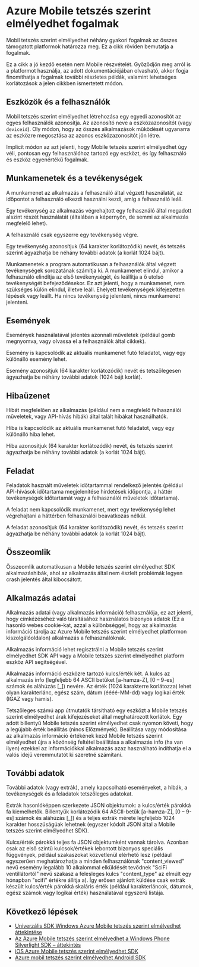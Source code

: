 <properties
    pageTitle="Mobil tetszés szerint elmélyedhet fogalmak |} Microsoft Azure"
    description="Azure Mobile tetszés szerint elmélyedhet fogalmak"
    services="mobile-engagement"
    documentationCenter="mobile"
    authors="piyushjo"
    manager="dwrede"
    editor="" />

<tags
    ms.service="mobile-engagement"
    ms.workload="mobile"
    ms.tgt_pltfrm="mobile-android"
    ms.devlang="na"
    ms.topic="get-started-article"
    ms.date="08/19/2016"
    ms.author="piyushjo" />

# <a name="azure-mobile-engagement-concepts"></a>Azure Mobile tetszés szerint elmélyedhet fogalmak

Mobil tetszés szerint elmélyedhet néhány gyakori fogalmak az összes támogatott platformok határozza meg. Ez a cikk röviden bemutatja a fogalmak.

Ez a cikk a jó kezdő esetén nem Mobile részvételét. Győződjön meg arról is a platformot használja, az adott dokumentációjában olvasható, akkor fogja finomíthatja a fogalmak további részletes példák, valamint lehetséges korlátozások a jelen cikkben ismertetett módon.

## <a name="devices-and-users"></a>Eszközök és a felhasználók
Mobil tetszés szerint elmélyedhet létrehozása egy egyedi azonosítót az egyes felhasználók azonosítja. Az azonosító neve a eszközazonosítót (vagy `deviceid`). Oly módon, hogy az összes alkalmazások működését ugyanarra az eszközre megosztása az azonos eszközazonosítót jön létre.

Implicit módon az azt jelenti, hogy Mobile tetszés szerint elmélyedhet úgy véli, pontosan egy felhasználóhoz tartozó egy eszközt, és így felhasználó és eszköz egyenértékű fogalmak.

## <a name="sessions-and-activities"></a>Munkamenetek és a tevékenységek
A munkamenet az alkalmazás a felhasználó által végzett használatát, az időpontot a felhasználó elkezdi használni kezdi, amíg a felhasználó leáll.

Egy tevékenység az alkalmazás végrehajtott egy felhasználó által megadott alszint részét használatát (általában a képernyőn, de semmi az alkalmazás megfelelő lehet).

A felhasználó csak egyszerre egy tevékenység végre.

Egy tevékenység azonosítjuk (64 karakter korlátozódik) nevét, és tetszés szerint ágyazhatja be néhány további adatok (a korlát 1024 bájt).

Munkamenetek a program automatikusan a felhasználók által végzett tevékenységek sorozatának számítja ki. A munkamenet elindul, amikor a felhasználó elindítja az első tevékenységét, és leállítja a ő utolsó tevékenységét befejeződésekor. Ez azt jelenti, hogy a munkamenet, nem szükséges külön elindul, illetve leáll. Ehelyett tevékenységek kifejezetten lépések vagy leállt. Ha nincs tevékenység jelenteni, nincs munkamenet jelenteni.

## <a name="events"></a>Események
Események használatával jelentés azonnali műveletek (például gomb megnyomva, vagy olvassa el a felhasználók által cikkek).

Esemény is kapcsolódik az aktuális munkamenet futó feladatot, vagy egy különálló esemény lehet.

Esemény azonosítjuk (64 karakter korlátozódik) nevét és tetszőlegesen ágyazhatja be néhány további adatok (1024 bájt korlát).

## <a name="error"></a>Hibaüzenet
Hibát megfelelően az alkalmazás (például nem a megfelelő felhasználói műveletek, vagy API-hívás hibák) által talált hibákat használhatók.

Hiba is kapcsolódik az aktuális munkamenet futó feladatot, vagy egy különálló hiba lehet.

Hiba azonosítjuk (64 karakter korlátozódik) nevét, és tetszés szerint ágyazhatja be néhány további adatok (a korlát 1024 bájt).

## <a name="job"></a>Feladat
Feladatok használt műveletek időtartammal rendelkező jelentés (például API-hívások időtartama megjelenítése hirdetések időpontja, a háttér tevékenységek időtartamát vagy a felhasználói műveletek időtartama).

A feladat nem kapcsolódik munkamenet, mert egy tevékenység lehet végrehajtani a háttérben felhasználói beavatkozás nélkül.

A feladat azonosítjuk (64 karakter korlátozódik) nevét, és tetszés szerint ágyazhatja be néhány további adatok (a korlát 1024 bájt).

## <a name="crash"></a>Összeomlik
Összeomlik automatikusan a Mobile tetszés szerint elmélyedhet SDK alkalmazáshibák, ahol az alkalmazás által nem észlelt problémák legyen crash jelentés által kibocsátott.

## <a name="application-information"></a>Alkalmazás adatai
Alkalmazás adatai (vagy alkalmazás információ) felhasználója, ez azt jelenti, hogy címkézéséhez való társításához használatos bizonyos adatok (Ez a hasonló webes cookie-kat, azzal a különbséggel, hogy az alkalmazás információ tárolja az Azure Mobile tetszés szerint elmélyedhet platformon kiszolgálóoldalon) alkalmazás a felhasználóknak.

Alkalmazás információ lehet regisztrálni a Mobile tetszés szerint elmélyedhet SDK API vagy a Mobile tetszés szerint elmélyedhet platform eszköz API segítségével.

Alkalmazás információ eszközre tartozó kulcs/érték két. A kulcs az alkalmazás info (legfeljebb 64 ASCII betűket [a-hamza-Z], [0 – 9-es] számok és aláhúzás [_]) nevére. Az érték (1024 karakterre korlátozza) lehet olyan karakterlánc, egész szám, dátum (éééé-MM-dd) vagy logikai érték (IGAZ vagy hamis).

Tetszőleges számú app útmutatók társítható egy eszközt a Mobile tetszés szerint elmélyedhet árak kifejezéseket által meghatározott korlátok. Egy adott billentyű Mobile tetszés szerint elmélyedhet csak nyomon követi, hogy a legújabb érték beállítás (nincs Előzmények). Beállítása vagy módosítása az alkalmazás információ értékének kezd Mobile tetszés szerint elmélyedhet újra a közönség feltétel beállítása a alkalmazás info (ha van ilyen) ezekkel az információkkal alkalmazás azaz használható indíthatja el a valós idejű veremmutatót ki szeretné számítani.

## <a name="extra-data"></a>További adatok
További adatok (vagy extrák), amely kapcsolható eseményeket, a hibák, a tevékenységek és a feladatok tetszőleges adatokat.

Extrák hasonlóképpen szerkezete JSON objektumok: a kulcs/érték párokká fa kiemelhetők. Billentyűk korlátozódik 64 ASCII-betűk [a-hamza-Z], [0 – 9-es] számok és aláhúzás [_]) és a teljes extrák mérete legfeljebb 1024 karakter hosszúságúak lehetnek (egyszer kódolt JSON által a Mobile tetszés szerint elmélyedhet SDK).

Kulcs/érték párokká teljes fa JSON objektumként vannak tárolva. Azonban csak az első szintű kulcsok/értékek lebontott bizonyos speciális függvények, például szakaszokat közvetlenül elérhető lesz (például egyszerűen meghatározhatja a minden felhasználónak "content_viewed" nevű esemény legalább 10 alkalommal elküldését tevődnek "SciFi ventillátortól" nevű szakasz a felesleges kulcs "content_type" az elmúlt egy hónapban "scifi" értékre állítja a). Így erősen ajánlott küldése csak extrák készült kulcs/érték párokká skaláris érték (például karakterláncok, dátumok, egész számok vagy logikai érték) használatával egyszerű listája.

## <a name="next-steps"></a>Következő lépések

- [Univerzális SDK Windows Azure Mobile tetszés szerint elmélyedhet áttekintése](mobile-engagement-windows-store-sdk-overview.md)
- [Az Azure Mobile tetszés szerint elmélyedhet a Windows Phone Silverlight SDK – áttekintés](mobile-engagement-windows-phone-sdk-overview.md)
- [iOS Azure Mobile tetszés szerint elmélyedhet SDK](mobile-engagement-ios-sdk-overview.md)
- [Azure mobil tetszés szerint elmélyedhet Android SDK](mobile-engagement-android-sdk-overview.md)
